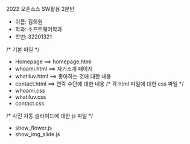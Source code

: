 2022 오픈소스 SW활용 2분반 

- 이름: 김희원
- 학과: 소프트웨어학과
- 학번: 32201321

/* 기본 파일 */ 
- Homepage ==> homepage.html 
- whoami.html ==> 자기소개 페이지
- whatiluv.html ==> 좋아하는 것에 대한 내용
- contact.html ==> 연락 수단에 대한 내용
/* 각 html 파일에 대한 css 파일 */
- whoami.css
- whatiluv.css
- contact.css

/* 사진 자동 슬라이드에 대한 js 파일 */
- show_flower.js
- show_img_slide.js

